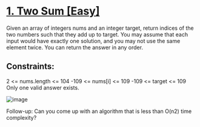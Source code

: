 # [1. Two Sum [Easy]]()

Given an array of integers nums and an integer target, return indices of the two numbers such that they add up to target. You may assume that each input would have exactly one solution, and you may not use the same element twice. You can return the answer in any order.

## Constraints:

2 <= nums.length <= 104
-109 <= nums[i] <= 109
-109 <= target <= 109
Only one valid answer exists.

![image](https://user-images.githubusercontent.com/97858274/192084137-051a2950-7126-4652-b018-f4de699429c6.png)

Follow-up: Can you come up with an algorithm that is less than O(n2) time complexity?
